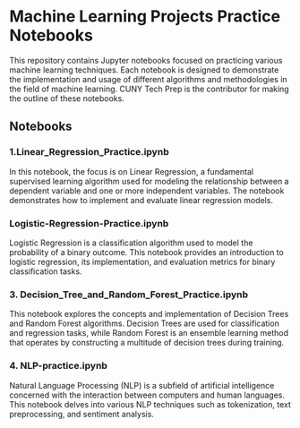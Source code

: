 # Machine Learning Projects Practice Notebooks

This repository contains Jupyter notebooks focused on practicing various machine learning techniques. Each notebook is designed to demonstrate the implementation and usage of different algorithms and methodologies in the field of machine learning. CUNY Tech Prep is the contributor for making the outline of these notebooks.

## Notebooks

### 1.Linear_Regression_Practice.ipynb

In this notebook, the focus is on Linear Regression, a fundamental supervised learning algorithm used for modeling the relationship between a dependent variable and one or more independent variables. The notebook demonstrates how to implement and evaluate linear regression models.

### Logistic-Regression-Practice.ipynb

Logistic Regression is a classification algorithm used to model the probability of a binary outcome. This notebook provides an introduction to logistic regression, its implementation, and evaluation metrics for binary classification tasks.

### 3. Decision_Tree_and_Random_Forest_Practice.ipynb

This notebook explores the concepts and implementation of Decision Trees and Random Forest algorithms. Decision Trees are used for classification and regression tasks, while Random Forest is an ensemble learning method that operates by constructing a multitude of decision trees during training.

### 4. NLP-practice.ipynb

Natural Language Processing (NLP) is a subfield of artificial intelligence concerned with the interaction between computers and human languages. This notebook delves into various NLP techniques such as tokenization, text preprocessing, and sentiment analysis.
